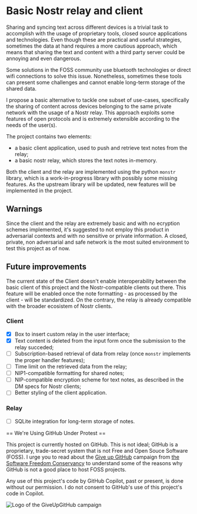 # Basic Nostr relay and client

Sharing and syncing text across different devices is a trivial task to
accomplish with the usage of proprietary tools, closed source applications
and technologies. Even though these are practical and useful strategies, sometimes
the data at hand requires a more cautious approach, which means that sharing the
text and content with a third party server could be annoying and even dangerous.

Some solutions in the FOSS community use bluetooth technologies or direct wifi
connections to solve this issue. Nonetheless, sometimes these tools can present
some challenges and cannot enable long-term storage of the shared data.

I propose a basic alternative to tackle one subset of use-cases, specifically
the sharing of content across devices belonging to the same private network with
the usage of a Nostr relay. This approach exploits some features of open protocols
and is extremely extensible according to the needs of the user(s).

The project contains two elements:

- a basic client application, used to push and retrieve text notes from the relay;
- a basic nostr relay, which stores the text notes in-memory.

Both the client and the relay are implemented using the python `monstr` library, which is a work-in-progress library with possibly some missing features.
As the upstream library will be updated, new features will be implemented
in the project.

## Warnings
Since the client and the relay are extremely basic and with no ecryption schemes
implemented, it's suggested to not employ this product in adversarial contexts
and with no sensitive or private information.
A closed, private, non adversarial and safe network is the most suited environment
to test this project as of now.

## Future improvements

The current state of the Client doesn't enable interoperability between the basic client of this project and the Nostr-compatible clients out there. This feature will be enabled once the note formatting - as processed by the client - will be standardized.
On the contrary, the relay is already compatible with the broader ecosistem of Nostr clients.

### Client

- [x]  Box to insert custom relay in the user interface;
- [x] Text content is deleted from the input form once the submission to the relay succeded;
- [ ] Subscription-based retrieval of data from relay (once `monstr` implements the proper handler features);
- [ ] Time limit on the retrieved data from the relay;
- [ ] NIP1-compatible formatting for shared notes;
- [ ] NIP-compatible encryption scheme for text notes, as described in the DM specs for Nostr clients;
- [ ] Better styling of the client application.

### Relay

- [ ] SQLite integration for long-term storage of notes.


== We're Using GitHub Under Protest ==

This project is currently hosted on GitHub.  This is not ideal; GitHub is a
proprietary, trade-secret system that is not Free and Open Souce Software
(FOSS). I urge you to read about the
[Give up GitHub](https://GiveUpGitHub.org) campaign from
[the Software Freedom Conservancy](https://sfconservancy.org) to understand
some of the reasons why GitHub is not a good place to host FOSS projects.

Any use of this project's code by GitHub Copilot, past or present, is done
without our permission. I do not consent to GitHub's use of this project's
code in Copilot.

![Logo of the GiveUpGitHub campaign](https://sfconservancy.org/static/img/GiveUpGitHub.png)
